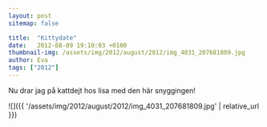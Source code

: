 ```yaml
---
layout: post
sitemap: false

title:  "Kittydate"
date:   2012-08-09 19:10:03 +0100
thumbnail-img: /assets/img/2012/august/2012/img_4031_207681809.jpg
author: Eva
tags: ["2012"]
---
```


Nu drar jag på kattdejt hos lisa med den här snyggingen!

![]({{ '/assets/img/2012/august/2012/img_4031_207681809.jpg'  | relative_url }})


